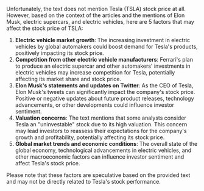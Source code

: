 Unfortunately, the text does not mention Tesla (TSLA) stock price at all. However, based on the context of the articles and the mentions of Elon Musk, electric supercars, and electric vehicles, here are 5 factors that may affect the stock price of TSLA:

1. **Electric vehicle market growth**: The increasing investment in electric vehicles by global automakers could boost demand for Tesla's products, positively impacting its stock price.
2. **Competition from other electric vehicle manufacturers**: Ferrari's plan to produce an electric supercar and other automakers' investments in electric vehicles may increase competition for Tesla, potentially affecting its market share and stock price.
3. **Elon Musk's statements and updates on Twitter**: As the CEO of Tesla, Elon Musk's tweets can significantly impact the company's stock price. Positive or negative updates about future product releases, technology advancements, or other developments could influence investor sentiment.
4. **Valuation concerns**: The text mentions that some analysts consider Tesla an "uninvestable" stock due to its high valuation. This concern may lead investors to reassess their expectations for the company's growth and profitability, potentially affecting its stock price.
5. **Global market trends and economic conditions**: The overall state of the global economy, technological advancements in electric vehicles, and other macroeconomic factors can influence investor sentiment and affect Tesla's stock price.

Please note that these factors are speculative based on the provided text and may not be directly related to Tesla's stock performance.